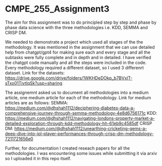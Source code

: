 # CMPE_255_Assignment3

The aim for this assignment was to do principled step by step and phase by phase data science with the three methodologies i.e. KDD, SEMMA and CRISP DM.

We needed to demonstrate a project which used all stages of the the methodology. It was mentioned in the assignment that we can use detailed help from chatgpt/gpt4 for making sure each and every stage and all the subtasks were fully complete and in depth and in detailed. I have verified the chatgpt code manually and all the steps were included in the code. Every methodology required a different dataset, so I used 3 differenrt dataset.
Link for the datasets: https://drive.google.com/drive/folders/1WKHDeDOkp_b7BVxIT-sTxo01TivtlqSk?usp=sharing


The assignemnt asked us to document all methodologies into a medium article, one medium article for each of the methodology.
Link for medium articles are as follows:
SEMMA:    https://medium.com/@dhshah1112/deciphering-diabetes-data-a-comprehensive-journey-through-semma-methodology-4e8d6756171c
KDD:      https://medium.com/@dhshah1112/navigating-londons-property-market-a-detailed-exploration-through-kdd-methodology-hh-61eb9c4585df
CRISP DM: https://medium.com/@dhshah1112/unearthing-cricketing-gems-a-deep-dive-into-ipl-player-performances-through-crisp-dm-methodology-7211721656e0

Further, for documentation I created reseach papers for all the methodologies. I was encountering some issues while submitting it via arxiv so I uploaded it in this repo itself.


